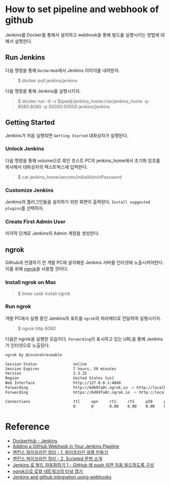 # How to set pipeline and webhook of github

Jenkins를 Docker를 통해서 설치하고 webhook을 통해 빌드를 실행시키는 방법에 대해서 설명한다. 

## Run Jenkins

다음 명령을 통해 `DockerHub`에서 Jenkins 이미지를 내려받자.

>$ docker pull jenkins/jenkins

다음 명령을 통해 Jenkins를 실행시키자. 

>$ docker run -d -v $(pwd)/jenkins_home:/var/jenkins_home -p 8080:8080 -p 50000:50000  jenkins/jenkins

## Getting Started

Jenkins가 처음 실행되면 `Getting Started` 대화상자가 실행된다. 

### Unlock Jenkins

다음 명령을 통해 volume으로 묶인 호스트 PC의 jenkins_home에서 초기화 암호를 복사해서 대화상자의 텍스트박스에 입력한다. 

>$ cat jenkins_home/secrets/initialAdminPassword

### Customize Jenkins

Jenkins의 플러그인들을 설치하기 위한 화면이 출력된다. `Install suggested plugins`를 선택하자.

### Create First Admin User

마지막 단계로 Jenkins의 Admin 계정을 생성한다. 

## ngrok

Github과 연결하기 전 개발 PC에 설치해둔 Jenkins 서버를 인터넷에 노출시켜야한다. 이를 위해 [ngrok](https://ngrok.com/)을 사용할 것이다.

### Install ngrok on Mac

>$ brew cask install ngrok

### Run ngrok

개발 PC에서 실행 중인 Jenkins의 포트를 `ngrok`의 파라메터로 전달하여 실행시키자. 

>$ ngrok http 8080

다음은 ngrok을 실행한 모습이다. `Forwarding`이 표시하고 있는 URL을 통해 Jenkins가 인터넷으로 노출된다. 

```sh
ngrok by @inconshreveable                                                              (Ctrl+C to quit)

Session Status                online
Session Expires               7 hours, 59 minutes
Version                       2.3.25
Region                        United States (us)
Web Interface                 http://127.0.0.1:4040
Forwarding                    http://6d69fa0c.ngrok.io -> http://localhost:8080
Forwarding                    https://6d69fa0c.ngrok.io -> http://localhost:8080

Connections                   ttl     opn     rt1     rt5     p50     p90
                              0       0       0.00    0.00    0.00    0.00
```

# Reference

* [DockerHub - Jenkins](https://hub.docker.com/r/jenkins/jenkins)
* [Adding a GitHub Webhook in Your Jenkins Pipeline
](https://dzone.com/articles/adding-a-github-webhook-in-your-jenkins-pipeline)
* [젠킨스 파이프라인 정리 - 1. 파이프라인 샘플 만들기](https://jojoldu.tistory.com/355)
* [젠킨스 파이프라인 정리 - 2. Scripted 문법 소개](https://jojoldu.tistory.com/356?category=777282)
* [Jenkins 로 빌드 자동화하기 1 - GitHub 에 push 되면 자동 빌드하도록 구성](https://yaboong.github.io/jenkins/2018/05/14/github-webhook-jenkins/)
* [ngrok으로 로컬 네트워크의 터널 열기](https://blog.outsider.ne.kr/1159)
* [Jenkins and github integration using webhooks](https://blog.tentamen.eu/jenkins-and-github-integration-using-webhooks/)